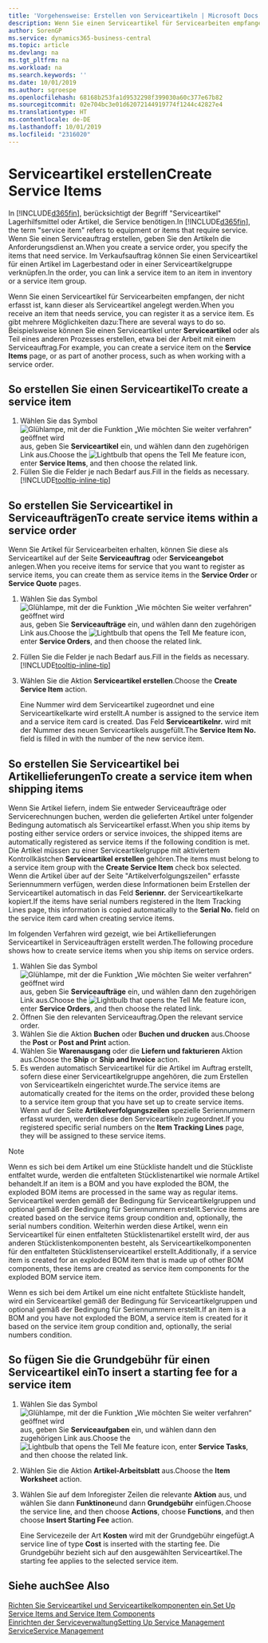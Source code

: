 ```yaml
---
title: 'Vorgehensweise: Erstellen von Serviceartikeln | Microsoft Docs'
description: Wenn Sie einen Serviceartikel für Servicearbeiten empfangen, der nicht erfasst ist, kann dieser als Serviceartikel angelegt werden.
author: SorenGP
ms.service: dynamics365-business-central
ms.topic: article
ms.devlang: na
ms.tgt_pltfrm: na
ms.workload: na
ms.search.keywords: ''
ms.date: 10/01/2019
ms.author: sgroespe
ms.openlocfilehash: 68168b253fa1d9532298f399030a60c377e67b82
ms.sourcegitcommit: 02e704bc3e01d62072144919774f1244c42827e4
ms.translationtype: HT
ms.contentlocale: de-DE
ms.lasthandoff: 10/01/2019
ms.locfileid: "2316020"
---
```

# <a name="create-service-items"></a><span data-ttu-id="51c53-103">Serviceartikel erstellen</span><span class="sxs-lookup"><span data-stu-id="51c53-103">Create Service Items</span></span>
<span data-ttu-id="51c53-104">In [!INCLUDE[d365fin](includes/d365fin_md.md)], berücksichtigt der Begriff "Serviceartikel" Lagerhilfsmittel oder Artikel, die Service benötigen.</span><span class="sxs-lookup"><span data-stu-id="51c53-104">In [!INCLUDE[d365fin](includes/d365fin_md.md)], the term "service item" refers to equipment or items that require service.</span></span> <span data-ttu-id="51c53-105">Wenn Sie einen Serviceauftrag erstellen, geben Sie den Artikeln die Anforderungsdienst an.</span><span class="sxs-lookup"><span data-stu-id="51c53-105">When you create a service order, you specify the items that need service.</span></span> <span data-ttu-id="51c53-106">Im Verkaufsauftrag können Sie einen Serviceartikel für einen Artikel im Lagerbestand oder in einer Serviceartikelgruppe verknüpfen.</span><span class="sxs-lookup"><span data-stu-id="51c53-106">In the order, you can link a service item to an item in inventory or a service item group.</span></span>    

<span data-ttu-id="51c53-107">Wenn Sie einen Serviceartikel für Servicearbeiten empfangen, der nicht erfasst ist, kann dieser als Serviceartikel angelegt werden.</span><span class="sxs-lookup"><span data-stu-id="51c53-107">When you receive an item that needs service, you can register it as a service item.</span></span> <span data-ttu-id="51c53-108">Es gibt mehrere Möglichkeiten dazu:</span><span class="sxs-lookup"><span data-stu-id="51c53-108">There are several ways to do so.</span></span> <span data-ttu-id="51c53-109">Beispielsweise können Sie einen Serviceartikel unter **Serviceartikel** oder als Teil eines anderen Prozesses erstellen, etwa bei der Arbeit mit einem Serviceauftrag.</span><span class="sxs-lookup"><span data-stu-id="51c53-109">For example, you can create a service item on the **Service Items** page, or as part of another process, such as when working with a service order.</span></span>   

## <a name="to-create-a-service-item"></a><span data-ttu-id="51c53-110">So erstellen Sie einen Serviceartikel</span><span class="sxs-lookup"><span data-stu-id="51c53-110">To create a service item</span></span>  
1. <span data-ttu-id="51c53-111">Wählen Sie das Symbol ![Glühlampe, mit der die Funktion „Wie möchten Sie weiter verfahren“ geöffnet wird](media/ui-search/search_small.png "Wie möchten Sie weiter verfahren?") aus, geben Sie **Serviceartikel** ein, und wählen dann den zugehörigen Link aus.</span><span class="sxs-lookup"><span data-stu-id="51c53-111">Choose the ![Lightbulb that opens the Tell Me feature](media/ui-search/search_small.png "Tell me what you want to do") icon, enter **Service Items**, and then choose the related link.</span></span>
2. <span data-ttu-id="51c53-112">Füllen Sie die Felder je nach Bedarf aus.</span><span class="sxs-lookup"><span data-stu-id="51c53-112">Fill in the fields as necessary.</span></span> [!INCLUDE[tooltip-inline-tip](includes/tooltip-inline-tip_md.md)]  

## <a name="to-create-service-items-within-a-service-order"></a><span data-ttu-id="51c53-113">So erstellen Sie Serviceartikel in Serviceaufträgen</span><span class="sxs-lookup"><span data-stu-id="51c53-113">To create service items within a service order</span></span>  
<span data-ttu-id="51c53-114">Wenn Sie Artikel für Servicearbeiten erhalten, können Sie diese als Serviceartikel auf der Seite **Serviceauftrag** oder **Serviceangebot** anlegen.</span><span class="sxs-lookup"><span data-stu-id="51c53-114">When you receive items for service that you want to register as service items, you can create them as service items in the **Service Order** or **Service Quote** pages.</span></span>  

1. <span data-ttu-id="51c53-115">Wählen Sie das Symbol ![Glühlampe, mit der die Funktion „Wie möchten Sie weiter verfahren“ geöffnet wird](media/ui-search/search_small.png "Wie möchten Sie weiter verfahren?") aus, geben Sie **Serviceaufträge** ein, und wählen dann den zugehörigen Link aus.</span><span class="sxs-lookup"><span data-stu-id="51c53-115">Choose the ![Lightbulb that opens the Tell Me feature](media/ui-search/search_small.png "Tell me what you want to do") icon, enter **Service Orders**, and then choose the related link.</span></span>  
2. <span data-ttu-id="51c53-116">Füllen Sie die Felder je nach Bedarf aus.</span><span class="sxs-lookup"><span data-stu-id="51c53-116">Fill in the fields as necessary.</span></span> [!INCLUDE[tooltip-inline-tip](includes/tooltip-inline-tip_md.md)]  
3. <span data-ttu-id="51c53-117">Wählen Sie die Aktion **Serviceartikel erstellen**.</span><span class="sxs-lookup"><span data-stu-id="51c53-117">Choose the **Create Service Item** action.</span></span>  

    <span data-ttu-id="51c53-118">Eine Nummer wird dem Serviceartikel zugeordnet und eine Serviceartikelkarte wird erstellt.</span><span class="sxs-lookup"><span data-stu-id="51c53-118">A number is assigned to the service item and a service item card is created.</span></span> <span data-ttu-id="51c53-119">Das Feld **Serviceartikelnr.** wird mit der Nummer des neuen Serviceartikels ausgefüllt.</span><span class="sxs-lookup"><span data-stu-id="51c53-119">The **Service Item No.** field is filled in with the number of the new service item.</span></span>

## <a name="to-create-a-service-item-when-shipping-items"></a><span data-ttu-id="51c53-120">So erstellen Sie Serviceartikel bei Artikellieferungen</span><span class="sxs-lookup"><span data-stu-id="51c53-120">To create a service item when shipping items</span></span>  
<span data-ttu-id="51c53-121">Wenn Sie Artikel liefern, indem Sie entweder Serviceaufträge oder Servicerechnungen buchen, werden die gelieferten Artikel unter folgender Bedingung automatisch als Serviceartikel erfasst.</span><span class="sxs-lookup"><span data-stu-id="51c53-121">When you ship items by posting either service orders or service invoices, the shipped items are automatically registered as service items if the following condition is met.</span></span> <span data-ttu-id="51c53-122">Die Artikel müssen zu einer Serviceartikelgruppe mit aktiviertem Kontrollkästchen **Serviceartikel erstellen** gehören.</span><span class="sxs-lookup"><span data-stu-id="51c53-122">The items must belong to a service item group with the **Create Service Item** check box selected.</span></span> <span data-ttu-id="51c53-123">Wenn die Artikel über auf der Seite "Artikelverfolgungszeilen" erfasste Seriennummern verfügen, werden diese Informationen beim Erstellen der Serviceartikel automatisch in das Feld **Seriennr.** der Serviceartikelkarte kopiert.</span><span class="sxs-lookup"><span data-stu-id="51c53-123">If the items have serial numbers registered in the Item Tracking Lines page, this information is copied automatically to the **Serial No.** field on the service item card when creating service items.</span></span>  

<span data-ttu-id="51c53-124">Im folgenden Verfahren wird gezeigt, wie bei Artikellieferungen Serviceartikel in Serviceaufträgen erstellt werden.</span><span class="sxs-lookup"><span data-stu-id="51c53-124">The following procedure shows how to create service items when you ship items on service orders.</span></span>  

1. <span data-ttu-id="51c53-125">Wählen Sie das Symbol ![Glühlampe, mit der die Funktion „Wie möchten Sie weiter verfahren“ geöffnet wird](media/ui-search/search_small.png "Wie möchten Sie weiter verfahren?") aus, geben Sie **Serviceaufträge** ein, und wählen dann den zugehörigen Link aus.</span><span class="sxs-lookup"><span data-stu-id="51c53-125">Choose the ![Lightbulb that opens the Tell Me feature](media/ui-search/search_small.png "Tell me what you want to do") icon, enter **Service Orders**, and then choose the related link.</span></span>  
2. <span data-ttu-id="51c53-126">Öffnen Sie den relevanten Serviceauftrag.</span><span class="sxs-lookup"><span data-stu-id="51c53-126">Open the relevant service order.</span></span>  
3. <span data-ttu-id="51c53-127">Wählen Sie die Aktion **Buchen** oder **Buchen und drucken** aus.</span><span class="sxs-lookup"><span data-stu-id="51c53-127">Choose the **Post** or **Post and Print** action.</span></span>  
4. <span data-ttu-id="51c53-128">Wählen Sie **Warenausgang** oder die **Liefern und fakturieren** Aktion aus.</span><span class="sxs-lookup"><span data-stu-id="51c53-128">Choose the **Ship** or **Ship and Invoice** action.</span></span>  
5. <span data-ttu-id="51c53-129">Es werden automatisch Serviceartikel für die Artikel im Auftrag erstellt, sofern diese einer Serviceartikelgruppe angehören, die zum Erstellen von Serviceartikeln eingerichtet wurde.</span><span class="sxs-lookup"><span data-stu-id="51c53-129">The service items are automatically created for the items on the order, provided these belong to a service item group that you have set up to create service items.</span></span> <span data-ttu-id="51c53-130">Wenn auf der Seite **Artikelverfolgungszeilen** spezielle Seriennummern erfasst wurden, werden diese den Serviceartikeln zugeordnet.</span><span class="sxs-lookup"><span data-stu-id="51c53-130">If you registered specific serial numbers on the **Item Tracking Lines** page, they will be assigned to these service items.</span></span>  

> [!NOTE]  
>  <span data-ttu-id="51c53-131">Wenn es sich bei dem Artikel um eine Stückliste handelt und die Stückliste entfaltet wurde, werden die entfalteten Stücklistenartikel wie normale Artikel behandelt.</span><span class="sxs-lookup"><span data-stu-id="51c53-131">If an item is a BOM and you have exploded the BOM, the exploded BOM items are processed in the same way as regular items.</span></span> <span data-ttu-id="51c53-132">Serviceartikel werden gemäß der Bedingung für Serviceartikelgruppen und optional gemäß der Bedingung für Seriennummern erstellt.</span><span class="sxs-lookup"><span data-stu-id="51c53-132">Service items are created based on the service items group condition and, optionally, the serial numbers condition.</span></span> <span data-ttu-id="51c53-133">Weiterhin werden diese Artikel, wenn ein Serviceartikel für einen entfalteten Stücklistenartikel erstellt wird, der aus anderen Stücklistenkomponenten besteht, als Serviceartikelkomponenten für den entfalteten Stücklistenserviceartikel erstellt.</span><span class="sxs-lookup"><span data-stu-id="51c53-133">Additionally, if a service item is created for an exploded BOM item that is made up of other BOM components, these items are created as service item components for the exploded BOM service item.</span></span>  
>   
>  <span data-ttu-id="51c53-134">Wenn es sich bei dem Artikel um eine nicht entfaltete Stückliste handelt, wird ein Serviceartikel gemäß der Bedingung für Serviceartikelgruppen und optional gemäß der Bedingung für Seriennummern erstellt.</span><span class="sxs-lookup"><span data-stu-id="51c53-134">If an item is a BOM and you have not exploded the BOM, a service item is created for it based on the service item group condition and, optionally, the serial numbers condition.</span></span>  

## <a name="to-insert-a-starting-fee-for-a-service-item"></a><span data-ttu-id="51c53-135">So fügen Sie die Grundgebühr für einen Serviceartikel ein</span><span class="sxs-lookup"><span data-stu-id="51c53-135">To insert a starting fee for a service item</span></span>
1. <span data-ttu-id="51c53-136">Wählen Sie das Symbol ![Glühlampe, mit der die Funktion „Wie möchten Sie weiter verfahren“ geöffnet wird](media/ui-search/search_small.png "Wie möchten Sie weiter verfahren?") aus, geben Sie **Serviceaufgaben** ein, und wählen dann den zugehörigen Link aus.</span><span class="sxs-lookup"><span data-stu-id="51c53-136">Choose the ![Lightbulb that opens the Tell Me feature](media/ui-search/search_small.png "Tell me what you want to do") icon, enter **Service Tasks**, and then choose the related link.</span></span>
2. <span data-ttu-id="51c53-137">Wählen Sie die Aktion **Artikel-Arbeitsblatt** aus.</span><span class="sxs-lookup"><span data-stu-id="51c53-137">Choose the **Item Worksheet** action.</span></span>
3. <span data-ttu-id="51c53-138">Wählen Sie auf dem Inforegister Zeilen die relevante **Aktion** aus, und wählen Sie dann **Funktinone**und dann **Grundgebühr** einfügen.</span><span class="sxs-lookup"><span data-stu-id="51c53-138">Choose the service line, and then choose **Actions**, choose **Functions**, and then choose **Insert Starting Fee** action.</span></span>  

    <span data-ttu-id="51c53-139">Eine Servicezeile der Art **Kosten** wird mit der Grundgebühr eingefügt.</span><span class="sxs-lookup"><span data-stu-id="51c53-139">A service line of type **Cost** is inserted with the starting fee.</span></span> <span data-ttu-id="51c53-140">Die Grundgebühr bezieht sich auf den ausgewählten Serviceartikel.</span><span class="sxs-lookup"><span data-stu-id="51c53-140">The starting fee applies to the selected service item.</span></span>

## <a name="see-also"></a><span data-ttu-id="51c53-141">Siehe auch</span><span class="sxs-lookup"><span data-stu-id="51c53-141">See Also</span></span>  
[<span data-ttu-id="51c53-142">Richten Sie Serviceartikel und Serviceartikelkomponenten ein.</span><span class="sxs-lookup"><span data-stu-id="51c53-142">Set Up Service Items and Service Item Components</span></span>](service-how-setup-service-items.md)  
[<span data-ttu-id="51c53-143">Einrichten der Serviceverwaltung</span><span class="sxs-lookup"><span data-stu-id="51c53-143">Setting Up Service Management</span></span>](service-setup-service.md)  
[<span data-ttu-id="51c53-144">Service</span><span class="sxs-lookup"><span data-stu-id="51c53-144">Service Management</span></span>](service-service.md)  
